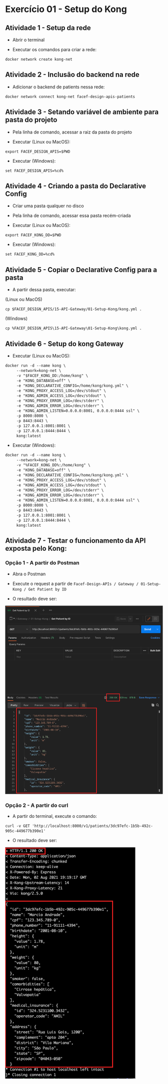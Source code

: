 # Exercício 01 - Setup do Kong

## Atividade 1 - Setup da rede

- Abrir o terminal

- Executar os comandos para criar a rede:
```
docker network create kong-net
```

## Atividade 2 - Inclusão do backend na rede

- Adicionar o backend de patients nessa rede:
```
docker network connect kong-net facef-design-apis-patients
```

## Atividade 3 - Setando variável de ambiente para pasta do projeto

- Pela linha de comando, acessar a raiz da pasta do projeto

- Executar (Linux ou MacOS):
```
export FACEF_DESIGN_APIS=$PWD
```

- Executar (Windows):
```
set FACEF_DESIGN_APIS=%cd%
```

## Atividade 4 - Criando a pasta do Declarative Config

- Criar uma pasta qualquer no disco

- Pela linha de comando, acessar essa pasta recém-criada

- Executar (Linux ou MacOS):
```
export FACEF_KONG_DD=$PWD
```

- Executar (Windows):
```
set FACEF_KONG_DD=%cd%
```

## Atividade 5 - Copiar o Declarative Config para a pasta

- A partir dessa pasta, executar:

(Linux ou MacOS)
```
cp $FACEF_DESIGN_APIS/15-API-Gateway/01-Setup-Kong/kong.yml .
```

(Windows)
```
cp %FACEF_DESIGN_APIS\15-API-Gateway\01-Setup-Kong\kong.yml .
```

## Atividade 6 - Setup do kong Gateway

- Executar (Linux ou MacOS):
```
docker run -d --name kong \
     --network=kong-net \
     -v "$FACEF_KONG_DD:/home/kong" \
     -e "KONG_DATABASE=off" \
     -e "KONG_DECLARATIVE_CONFIG=/home/kong/kong.yml" \
     -e "KONG_PROXY_ACCESS_LOG=/dev/stdout" \
     -e "KONG_ADMIN_ACCESS_LOG=/dev/stdout" \
     -e "KONG_PROXY_ERROR_LOG=/dev/stderr" \
     -e "KONG_ADMIN_ERROR_LOG=/dev/stderr" \
     -e "KONG_ADMIN_LISTEN=0.0.0.0:8001, 0.0.0.0:8444 ssl" \
     -p 8000:8000 \
     -p 8443:8443 \
     -p 127.0.0.1:8001:8001 \
     -p 127.0.0.1:8444:8444 \
     kong:latest
```

- Executar (Windows):
```
docker run -d --name kong \
     --network=kong-net \
     -v "%FACEF_KONG_DD%:/home/kong" \
     -e "KONG_DATABASE=off" \
     -e "KONG_DECLARATIVE_CONFIG=/home/kong/kong.yml" \
     -e "KONG_PROXY_ACCESS_LOG=/dev/stdout" \
     -e "KONG_ADMIN_ACCESS_LOG=/dev/stdout" \
     -e "KONG_PROXY_ERROR_LOG=/dev/stderr" \
     -e "KONG_ADMIN_ERROR_LOG=/dev/stderr" \
     -e "KONG_ADMIN_LISTEN=0.0.0.0:8001, 0.0.0.0:8444 ssl" \
     -p 8000:8000 \
     -p 8443:8443 \
     -p 127.0.0.1:8001:8001 \
     -p 127.0.0.1:8444:8444 \
     kong:latest
```

## Atividade 7 - Testar o funcionamento da API exposta pelo Kong:

### Opção 1 - A partir do Postman

- Abra o Postman 

- Execute o request a partir de `Facef-Design-APIs / Gateway / 01-Setup-Kong / Get Patient by ID`

- O resultado deve ser:

![print_postman.png](print_postman.png)

### Opção 2 - A partir do curl

- A partir do terminal, execute o comando:
```
curl -v GET 'http://localhost:8000/v1/patients/3dc97efc-1b5b-492c-905c-449677b390e1'
```

- O resultado deve ser:

![print_curl.png](print_curl.png)